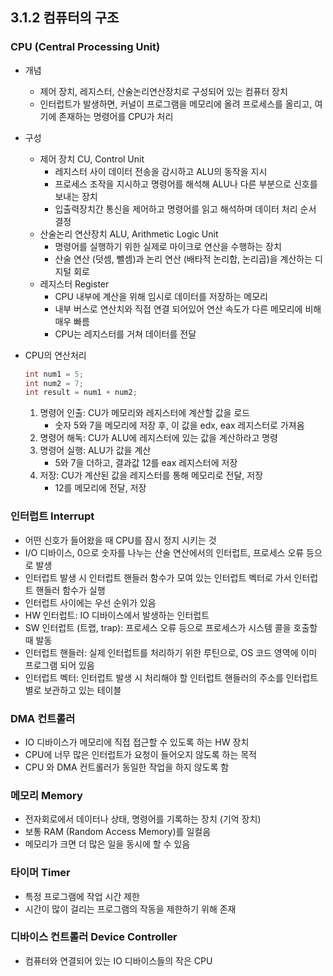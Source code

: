 ## 3.1.2 컴퓨터의 구조

### CPU (Central Processing Unit)

- 개념
    - 제어 장치, 레지스터, 산술논리연산장치로 구성되어 있는 컴퓨터 장치
    - 인터럽트가 발생하면, 커널이 프로그램을 메모리에 올려 프로세스를 올리고, 여기에 존재하는 명령어를 CPU가 처리
- 구성
    - 제어 장치 CU, Control Unit
        - 레지스터 사이 데이터 전송을 감시하고 ALU의 동작을 지시
        - 프로세스 조작을 지시하고 명령어를 해석해 ALU나 다른 부분으로 신호를 보내는 장치
        - 입출력장치간 통신을 제어하고 명령어를 읽고 해석하며 데이터 처리 순서 결정
    - 산술논리  연산장치 ALU, Arithmetic Logic Unit
        - 명령어를 실행하기 위한 실제로 마이크로 연산을 수행하는 장치
        - 산술 연산 (덧셈, 뺄셈)과 논리 연산 (배타적 논리합, 논리곱)을 계산하는 디지털 회로
    - 레지스터 Register
        - CPU 내부에 계산을 위해 임시로 데이터를 저장하는 메모리
        - 내부 버스로 연산치와 직접 연결 되어있어 연산 속도가 다른 메모리에 비해 매우 빠름
        - CPU는 레지스터를 거쳐 데이터를 전달
- CPU의 연산처리

	```c
	int num1 = 5;
	int num2 = 7;
	int result = num1 + num2;
	```

    1. 명령어 인출: CU가 메모리와 레지스터에 계산할 값을 로드
       - 숫자 5와 7을 메모리에 저장 후, 이 값을 edx, eax 레지스터로 가져옴
    2. 명령어 해독: CU가 ALU에 레지스터에 있는 값을 계산하라고 명령
    3. 명령어 실행: ALU가 값을 계산
       - 5와 7을 더하고, 결과값 12를 eax 레지스터에 저장
    4. 저장: CU가 계산된 값을 레지스터를 통해 메모리로 전달, 저장
       - 12를 메모리에 전달, 저장 

### 인터럽트 Interrupt

- 어떤 신호가 들어왔을 때 CPU를 잠시 정지 시키는 것
- I/O 디바이스, 0으로 숫자를 나누는 산술 연산에서의 인터럽트, 프로세스 오류 등으로 발생
- 인터럽트 발생 시 인터럽트 핸들러 함수가 모여 있는 인터럽트 벡터로 가서 인터럽트 핸들러 함수가 실행
- 인터럽트 사이에는 우선 순위가 있음
- HW 인터럽트: IO 디바이스에서 발생하는 인터럽트
- SW 인터럽트 (트랩, trap): 프로세스 오류 등으로 프로세스가 시스템 콜을 호출할 때 발동
- 인터럽트 핸들러: 실제 인터럽트를 처리하기 위한 루틴으로, OS 코드 영역에 이미 프로그램 되어 있음
- 인터럽트 벡터: 인터럽트 발생 시 처리해야 할 인터럽트 핸들러의 주소를 인터럽트 별로 보관하고 있는 테이블

### DMA 컨트롤러

- IO 디바이스가 메모리에 직접 접근할 수 있도록 하는 HW 장치
- CPU에 너무 많은 인터럽트가 요청이 들어오지 않도록 하는 목적
- CPU 와 DMA 컨트롤러가 동일한 작업을 하지 않도록 함

### 메모리 Memory

- 전자회로에서 데이터나 상태, 명령어를 기록하는 장치 (기억 장치)
- 보통 RAM (Random Access Memory)를 일컬음
- 메모리가 크면 더 많은 일을 동시에 할 수 있음

### 타이머 Timer

- 특정 프로그램에 작업 시간 제한
- 시간이 많이 걸리는 프로그램의 작동을 제한하기 위해 존재

### 디바이스 컨트롤러 Device Controller

- 컴퓨터와 연결되어 있는 IO 디바이스들의 작은 CPU